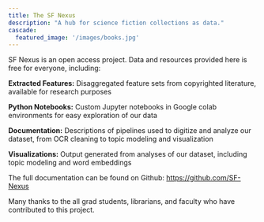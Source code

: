 ```yaml
---
title: The SF Nexus
description: "A hub for science fiction collections as data."
cascade:
  featured_image: '/images/books.jpg'
---
```

SF Nexus is an open access project. Data and resources provided here is free for everyone, including:

**Extracted Features:** Disaggregated feature sets from copyrighted literature, available for research purposes

**Python Notebooks:** Custom Jupyter notebooks in Google colab environments for easy exploration of our data

**Documentation:** Descriptions of pipelines used to digitize and analyze our dataset, from OCR cleaning to topic modeling and visualization

**Visualizations:** Output generated from analyses of our dataset, including topic modeling and word embeddings

The full documentation can be found on Github: https://github.com/SF-Nexus

Many thanks to the all grad students, librarians, and faculty who have contributed to this project.
